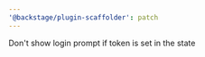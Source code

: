 ```yaml
---
'@backstage/plugin-scaffolder': patch
---
```


Don't show login prompt if token is set in the state
